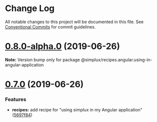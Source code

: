 # Change Log

All notable changes to this project will be documented in this file.
See [Conventional Commits](https://conventionalcommits.org) for commit guidelines.

# [0.8.0-alpha.0](https://github.com/MrWolfZ/simplux/compare/v0.7.0...v0.8.0-alpha.0) (2019-06-26)

**Note:** Version bump only for package @simplux/recipes.angular.using-in-angular-application





# [0.7.0](https://github.com/MrWolfZ/simplux/compare/v0.7.0-alpha.4...v0.7.0) (2019-06-26)


### Features

* **recipes:** add recipe for "using simplux in my Angular application" ([5697f84](https://github.com/MrWolfZ/simplux/commit/5697f84))
